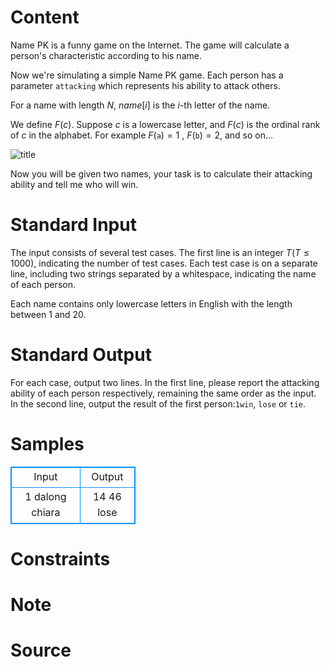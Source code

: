 
# Content

Name PK is a funny game on the Internet. The game will calculate a person's characteristic according to his name.

Now we're simulating a simple Name PK game. Each person has a parameter `attacking` which represents his ability to attack others.

For a name with length $N$, $name[i]$ is the $i$-th letter of the name.

We define $F(c)$. Suppose $c$ is a lowercase letter, and $F(c)$ is the ordinal rank of $c$ in the alphabet. For example $F($`a`$) = 1$ , $F($`b`$) = 2$, and so on…

![title](/source/lutece/name-pk/img/aHR0cHM6Ly9hY20udWVzdGMuZWR1LmNuL21lZGlhL2ltYWdlL3Byb2JsZW0vMjI4LzIwMTQwMzE4MTMzNDA1MDAxMy5naWY=.gif)

Now you will be given two names, your task is to calculate their attacking ability and tell me who will win.

# Standard Input

The input consists of several test cases. The first line is an integer $T (T \leq 1000)$, indicating the number of test cases. Each test case is on a separate line, including two strings separated by a whitespace, indicating the name of each person.

Each name contains only lowercase letters in English with the length between $1$ and $20$.

# Standard Output

For each case, output two lines. In the first line, please report the attacking ability of each person respectively, remaining the same order as the input. In the second line, output the result of the first person:`1win`, `lose` or `tie`.

# Samples

<style>
        table,table tr th, table tr td { border:1px solid #0094ff; }
        table { width: 200px; min-height: 25px; line-height: 25px; text-align: center; border-collapse: collapse;}   
    </style>
<table>
	<tr>
		<td>Input</td>
		<td>Output</td>
	</tr>
<tr><td>1
dalong chiara</td><td>14 46
lose</td></tr></table>


# Constraints



# Note



# Source


